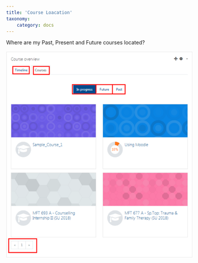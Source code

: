 ```yaml
---
title: 'Course Loacation'
taxonomy:
    category: docs
---
```

Where are my Past, Present and Future courses located?

![](dashboard.png)
